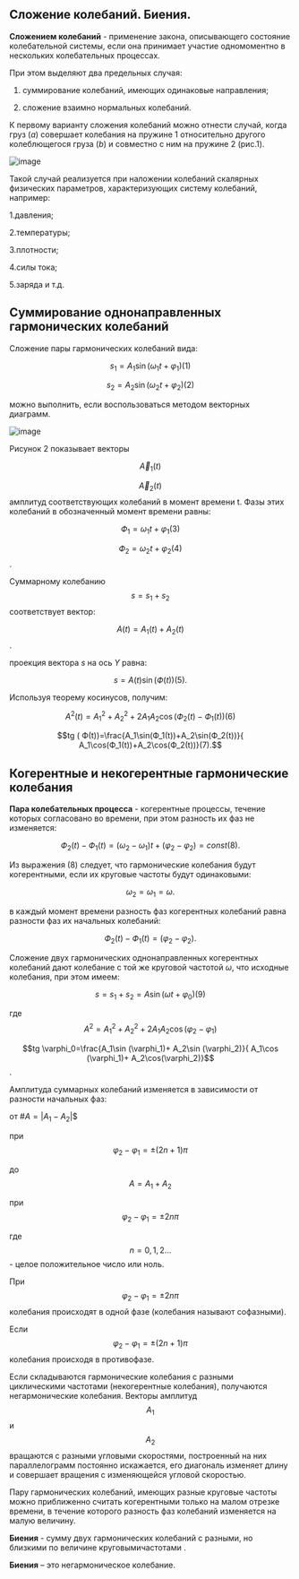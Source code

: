 ## __Сложение колебаний. Биения.__ ##

__Сложением колебаний__ - применение закона, описывающего состояние колебательной системы, если она принимает участие одномоментно в нескольких колебательных процессах.

При этом выделяют два предельных случая:

1. суммирование колебаний, имеющих одинаковые направления;

2. сложение взаимно нормальных колебаний.

К первому варианту сложения колебаний можно отнести случай, когда груз ($a$) совершает колебания на пружине 1 относительно другого колеблющегося груза ($b$) и совместно с ним на пружине 2 (рис.1).

![image](https://github.com/Milanistov/DZhome/assets/164164134/e6e7e2a5-23b9-4c91-8138-4299256561e1)

Такой случай реализуется при наложении колебаний скалярных физических параметров, характеризующих систему колебаний, например:

1.давления;

2.температуры;

3.плотности;

4.силы тока;

5.заряда и т.д.

## __Суммирование однонаправленных гармонических колебаний__ ##
Сложение пары гармонических колебаний вида:

$$s_1=A_1 \sin (\omega_1 t+\varphi_1) (1)$$ 

$$ s_2=A_2 \sin (\omega_2 t+\varphi_2) (2)$$

можно выполнить, если воспользоваться методом векторных диаграмм.

![image](https://github.com/Milanistov/DZhome/assets/164164134/9ae74363-832b-48a2-9783-e843fe4d0996)

Рисунок 2 показывает векторы 

$$\vec A_1(t)$$ 

$$\vec A_2(t)$$ 
амплитуд соответствующих колебаний в момент времени t. Фазы этих колебаний в обозначенный момент времени равны:

$$Ф_1=\omega_1 t+\varphi_1 (3)$$ 

$$Ф_2=\omega_2 t+\varphi_2 (4)$$.

Суммарному колебанию $$s=s_1+s_2$$ соответствует вектор:

$$A(t)=A_1(t)+A_2(t)$$.

проекция вектора $s$ на ось $Y$ равна:

$$s=A(t)\sin(Ф(t))(5).$$

Используя теорему косинусов, получим:

$$A^2(t)=A_1^2+A_2^2+2A_1A_2\cos (Ф_2(t)-Ф_1(t))(6)$$

$$tg ( Ф(t))=\frac{A_1\sin(Ф_1(t))+A_2\sin(Ф_2(t))}{ A_1\cos(Ф_1(t))+A_2\cos(Ф_2(t))}(7).$$

## __Когерентные и некогерентные гармонические колебания__ ##

__Пара колебательных процесса__ -  когерентные процессы, течение которых согласовано во времени, при этом разность их фаз не изменяется:

$$Ф_2(t)-Ф_1(t)=(\omega_2-\omega_1)t+(\varphi_2-\varphi_2)=const (8).$$

Из выражения (8) следует, что гармонические колебания будут когерентными, если их круговые частоты будут одинаковыми:

$$\omega_2=\omega_1=\omega.$$

в каждый момент времени разность фаз когерентных колебаний равна разности фаз их начальных колебаний:

$$ Ф_2(t)-Ф_1(t)=(\varphi_2-\varphi_2).$$

Сложение двух гармонических однонаправленных когерентных колебаний дают колебание с той же круговой частотой $\omega$, что исходные колебания, при этом имеем:

$$s=s_1+s_2=A\sin(\omega t+\varphi_0)(9)$$

где $$A^2=A_1^2+A_2^2+2A_1A_2\cos (\varphi_2-\varphi_1)$$

$$tg \varphi_0=\frac{A_1\sin (\varphi_1)+ A_2\sin (\varphi_2)}{ A_1\cos (\varphi_1)+ A_2\cos(\varphi_2)}$$.

Амплитуда суммарных колебаний изменяется в зависимости от разности начальных фаз:

от #$A=|A_1-A_2|$$

при $$\varphi_2-\varphi_1=\pm (2n+1)\pi$$

до $$A=A_1+A_2$$

при $$\varphi_2-\varphi_1=\pm 2n\pi$$

где $$n=0,1,2...$$- целое положительное число или ноль.

При $$\varphi_2-\varphi_1=\pm 2n\pi$$ колебания происходят в одной фазе (колебания называют софазными).

Если $$\varphi_2-\varphi_1=\pm (2n+1)\pi$$ колебания происходя в противофазе.

Если складываются гармонические колебания с разными циклическими частотами (некогерентные колебания), получаются негармонические колебания. Векторы амплитуд $$A_1$$ и $$A_2$$ вращаются с разными угловыми скоростями, построенный на них параллелограмм постоянно искажается, его диагональ изменяет длину и совершает вращения с изменяющейся угловой скоростью.

Пару гармонических колебаний, имеющих разные круговые частоты можно приближенно считать когерентными только на малом отрезке времени, в течение которого разность фаз  колебаний изменяется на малую величину.

__Биения__ - сумму двух гармонических колебаний с разными, но близкими по величине круговымичастотами .

__Биения__ – это негармоническое колебание.




